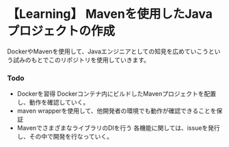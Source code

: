 # 【Learning】 Mavenを使用したJavaプロジェクトの作成
DockerやMavenを使用して、Javaエンジニアとしての知見を広めていこうという試みのもとでこのリポジトリを使用していきます。

### Todo
- Dockerを習得
  Dockerコンテナ内にビルドしたMavenプロジェクトを配置し、動作を確認していく。
- maven wrapperを使用して、他開発者の環境でも動作が確認できることを保証
- MavenでさまざまなライブラリのDIを行う
  各機能に関しては、issueを発行し、その中で開発を行なっていく。
